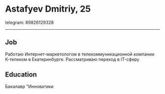 # Astafyev Dmitriy, 25
telegram: 89826129328
**********************************
## Job
Работаю Интернет-маркетологом в телекоммуникационной компании К-телеком в Екатеринбурге. Рассматриваю переход в IT-сферу

## Education
Бакалавр "Инноватики




